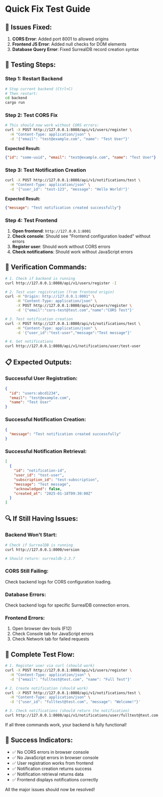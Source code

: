 # Quick Fix Test Guide

## 🔧 **Issues Fixed:**

1. **CORS Error**: Added port 8001 to allowed origins
2. **Frontend JS Error**: Added null checks for DOM elements  
3. **Database Query Error**: Fixed SurrealDB record creation syntax

## 🚀 **Testing Steps:**

### **Step 1: Restart Backend**
```bash
# Stop current backend (Ctrl+C)
# Then restart:
cd backend
cargo run
```

### **Step 2: Test CORS Fix**
```bash
# This should now work without CORS errors:
curl -X POST http://127.0.0.1:8080/api/v1/users/register \
  -H "Content-Type: application/json" \
  -d '{"email": "test@example.com", "name": "Test User"}'
```

**Expected Result:**
```json
{"id": "some-uuid", "email": "test@example.com", "name": "Test User"}
```

### **Step 3: Test Notification Creation**
```bash
curl -X POST http://127.0.0.1:8080/api/v1/notifications/test \
  -H "Content-Type: application/json" \
  -d '{"user_id": "test-123", "message": "Hello World!"}'
```

**Expected Result:**
```json
{"message": "Test notification created successfully"}
```

### **Step 4: Test Frontend**

1. **Open frontend**: `http://127.0.0.1:8001`
2. **Check console**: Should see "Frontend configuration loaded" without errors
3. **Register user**: Should work without CORS errors
4. **Check notifications**: Should work without JavaScript errors

## 🧪 **Verification Commands:**

```bash
# 1. Check if backend is running
curl http://127.0.0.1:8080/api/v1/users/register -I

# 2. Test user registration (from frontend origin)
curl -H "Origin: http://127.0.0.1:8001" \
     -H "Content-Type: application/json" \
     -X POST http://127.0.0.1:8080/api/v1/users/register \
     -d '{"email":"cors-test@test.com","name":"CORS Test"}'

# 3. Test notification creation
curl -X POST http://127.0.0.1:8080/api/v1/notifications/test \
     -H "Content-Type: application/json" \
     -d '{"user_id":"test-user","message":"Test message"}'

# 4. Get notifications
curl http://127.0.0.1:8080/api/v1/notifications/user/test-user
```

## 📋 **Expected Outputs:**

### **Successful User Registration:**
```json
{
  "id": "users:abcd1234",
  "email": "test@example.com", 
  "name": "Test User"
}
```

### **Successful Notification Creation:**
```json
{
  "message": "Test notification created successfully"
}
```

### **Successful Notification Retrieval:**
```json
[
  {
    "id": "notification-id",
    "user_id": "test-user",
    "subscription_id": "test-subscription", 
    "message": "Test message",
    "acknowledged": false,
    "created_at": "2025-01-18T09:30:00Z"
  }
]
```

## 🔍 **If Still Having Issues:**

### **Backend Won't Start:**
```bash
# Check if SurrealDB is running
curl http://127.0.0.1:8000/version

# Should return: surrealdb-2.3.7
```

### **CORS Still Failing:**
Check backend logs for CORS configuration loading.

### **Database Errors:**
Check backend logs for specific SurrealDB connection errors.

### **Frontend Errors:**
1. Open browser dev tools (F12)
2. Check Console tab for JavaScript errors
3. Check Network tab for failed requests

## 🎯 **Complete Test Flow:**

```bash
# 1. Register user via curl (should work)
curl -X POST http://127.0.0.1:8080/api/v1/users/register \
  -H "Content-Type: application/json" \
  -d '{"email": "fulltest@test.com", "name": "Full Test"}'

# 2. Create notification (should work)  
curl -X POST http://127.0.0.1:8080/api/v1/notifications/test \
  -H "Content-Type: application/json" \
  -d '{"user_id": "fulltest@test.com", "message": "Welcome!"}'

# 3. Check notifications (should return the notification)
curl http://127.0.0.1:8080/api/v1/notifications/user/fulltest@test.com
```

If all three commands work, your backend is fully functional!

## 🎉 **Success Indicators:**

- ✅ No CORS errors in browser console
- ✅ No JavaScript errors in browser console  
- ✅ User registration works from frontend
- ✅ Notification creation returns success
- ✅ Notification retrieval returns data
- ✅ Frontend displays notifications correctly

All the major issues should now be resolved!